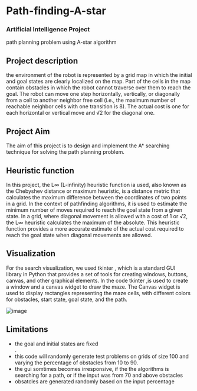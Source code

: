 # Path-finding-A-star
### Artificial Intelligence Project
path planning problem using A-star algorithm 

## Project description 
the environment of the robot is represented by a grid map in which the initial and goal states are clearly localized on the map.
Part of the cells in the map contain obstacles in which the robot cannot traverse over them to reach the goal.
The robot can move one step horizontally, vertically, or diagonally from a cell to another neighbor free cell (i.e., the maximum number of reachable neighbor cells with one transition is 8). The actual cost is one for each horizontal or vertical move and
√2 for the diagonal one.

## Project Aim 
The aim of this project is to design and implement the A* searching technique for solving the 
path planning problem. 

## Heuristic function
In this project, the L∞ (L-infinity) heuristic function ia used, also known as the Chebyshev distance or maximum heuristic, is a distance metric that calculates the maximum difference between the coordinates of two points in a grid. In the context of pathfinding algorithms, it is used to estimate the minimum number of moves required to reach the goal state from a given state.
In a grid, where diagonal movement is allowed with a cost of 1 or √2, the L∞ heuristic calculates the maximum of the absolute.
This heuristic function provides a more accurate estimate of the actual cost required to reach the goal state when diagonal movements are allowed.

## Visualization 
For the search visualization, we used tkinter , which is a standard GUI library in Python that provides a set of tools for creating windows, buttons, canvas, and other graphical elements. In the code tkinter ,is used to create a window and a canvas widget to draw the maze. The Canvas widget is used to display rectangles representing the maze cells, with different colors for obstacles, start state, goal state, and the path.



![image](https://github.com/Raghad-Aldakhil/Path-finding-A-star/assets/121506944/b8fd43a8-f78d-4fa8-a031-6ce8bf130d24)


## Limitations 
<ul>
<li> the goal and initial states are fixed </li>.
<li> this code will randomly generate test problems on grids of size 100 and 
varying the percentage of obstacles from 10 to 90.</li>
<li> the gui somtimes becomes irresponsive, if the the algorithms is searching for a path, or if the input was from 70 and above obstacles </li>
<li> obsatcles are generated randomly based on the input percentage</li>

  
  


</ul>
